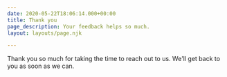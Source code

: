 ```yaml
---
date: 2020-05-22T18:06:14.000+00:00
title: Thank you
page_description: Your feedback helps so much.
layout: layouts/page.njk

---
```


Thank you so much for taking the time to reach out to us. We'll get back to you as soon as we can.
